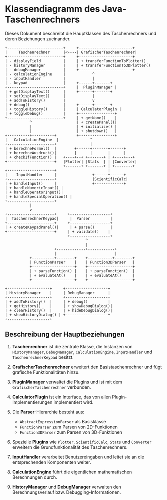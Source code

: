 # Klassendiagramm des Java-Taschenrechners

Dieses Dokument beschreibt die Hauptklassen des Taschenrechners und deren Beziehungen zueinander.

```
+-------------------------+     +------------------------+
|     Taschenrechner      |<----| GrafischerTaschenrechner|
+-------------------------+     +------------------------+
| - displayField          |     | + transferFunctionToPlotter()
| - historyManager        |     | + transferFunctionTo3DPlotter()
| - debugManager          |     +------------------------+
| - calculationEngine     |            ^
| - inputHandler          |            |
| - keypad                |     +------+-------+
+-------------------------+     |  PluginManager |
| + getDisplayText()      |     +------+-------+
| + setDisplayText()      |            |
| + addToHistory()        |            v
| + debug()               |     +------+-------+
| + toggleHistory()       |     | CalculatorPlugin |
| + toggleDebug()         |     +----------------+
+-------------------------+     | + getName()    |
           ^                    | + createPanel()|
           |                    | + initialize() |
           |                    | + shutdown()   |
+----------+----------+         +----------------+
|   CalculationEngine  |              ^
+---------------------+               |
| + berechneFormel()  |        +------+-------+------+
| + berechneAusdruck()|        |      |       |      |
| + checkIfFunction() |   +----+--+ +-+-----+ | +----+---+
+---------------------+   |Plotter| |Stats  | | |Converter|
                          +-------+ +-------+ | +--------+
+---------------------+                       |
|    InputHandler     |                +------+------+
+---------------------+                |ScientificCalc|
| + handleInput()     |                +-------------+
| + handleNumericInput() |
| + handleOperatorInput()|
| + handleSpecialOperation() |
+---------------------+
           |
           v
+---------------------+     +------------------+
|  TaschenrechnerKeypad|     |  Parser         |
+---------------------+     +------------------+
| + createKeypadPanel()|     | + parse()       |
+---------------------+     | + validate()    |
                            +------------------+
                                    ^
                                    |
                      +-------------+------------+
                      |                          |
           +----------+--------+    +-----------+--------+
           | FunctionParser    |    | Function3DParser   |
           +-------------------+    +--------------------+
           | + parseFunction() |    | + parseFunction()  |
           | + evaluateAt()    |    | + evaluateAt()     |
           +-------------------+    +--------------------+

+-------------------+     +-------------------+
| HistoryManager    |     | DebugManager      |
+-------------------+     +-------------------+
| + addToHistory()  |     | + debug()         |
| + getHistory()    |     | + showDebugDialog()|
| + clearHistory()  |     | + hideDebugDialog()|
| + showHistoryDialog() | +-------------------+
+-------------------+
```

## Beschreibung der Hauptbeziehungen

1. **Taschenrechner** ist die zentrale Klasse, die Instanzen von `HistoryManager`, `DebugManager`, `CalculationEngine`, `InputHandler` und `TaschenrechnerKeypad` besitzt.

2. **GrafischerTaschenrechner** erweitert den Basistaschenrechner und fügt grafische Funktionalitäten hinzu.

3. **PluginManager** verwaltet die Plugins und ist mit dem `GrafischerTaschenrechner` verbunden.

4. **CalculatorPlugin** ist ein Interface, das von allen Plugin-Implementierungen implementiert wird.

5. Die **Parser**-Hierarchie besteht aus:
   - `AbstractExpressionParser` als Basisklasse
   - `FunctionParser` zum Parsen von 2D-Funktionen
   - `Function3DParser` zum Parsen von 3D-Funktionen

6. Spezielle **Plugins** wie `Plotter`, `ScientificCalc`, `Stats` und `Converter` erweitern die Grundfunktionalität des Taschenrechners.

7. **InputHandler** verarbeitet Benutzereingaben und leitet sie an die entsprechenden Komponenten weiter.

8. **CalculationEngine** führt die eigentlichen mathematischen Berechnungen durch.

9. **HistoryManager** und **DebugManager** verwalten den Berechnungsverlauf bzw. Debugging-Informationen. 